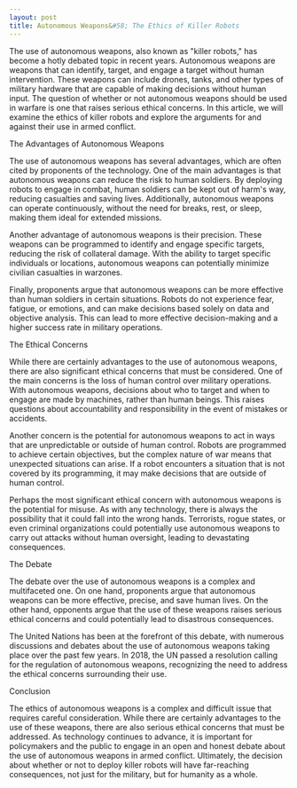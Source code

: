 ```yaml
---
layout: post
title: Autonomous Weapons&#58; The Ethics of Killer Robots
---
```


The use of autonomous weapons, also known as "killer robots," has become a hotly debated topic in recent years. Autonomous weapons are weapons that can identify, target, and engage a target without human intervention. These weapons can include drones, tanks, and other types of military hardware that are capable of making decisions without human input. The question of whether or not autonomous weapons should be used in warfare is one that raises serious ethical concerns. In this article, we will examine the ethics of killer robots and explore the arguments for and against their use in armed conflict.

The Advantages of Autonomous Weapons

The use of autonomous weapons has several advantages, which are often cited by proponents of the technology. One of the main advantages is that autonomous weapons can reduce the risk to human soldiers. By deploying robots to engage in combat, human soldiers can be kept out of harm's way, reducing casualties and saving lives. Additionally, autonomous weapons can operate continuously, without the need for breaks, rest, or sleep, making them ideal for extended missions.

Another advantage of autonomous weapons is their precision. These weapons can be programmed to identify and engage specific targets, reducing the risk of collateral damage. With the ability to target specific individuals or locations, autonomous weapons can potentially minimize civilian casualties in warzones.

Finally, proponents argue that autonomous weapons can be more effective than human soldiers in certain situations. Robots do not experience fear, fatigue, or emotions, and can make decisions based solely on data and objective analysis. This can lead to more effective decision-making and a higher success rate in military operations.

The Ethical Concerns

While there are certainly advantages to the use of autonomous weapons, there are also significant ethical concerns that must be considered. One of the main concerns is the loss of human control over military operations. With autonomous weapons, decisions about who to target and when to engage are made by machines, rather than human beings. This raises questions about accountability and responsibility in the event of mistakes or accidents.

Another concern is the potential for autonomous weapons to act in ways that are unpredictable or outside of human control. Robots are programmed to achieve certain objectives, but the complex nature of war means that unexpected situations can arise. If a robot encounters a situation that is not covered by its programming, it may make decisions that are outside of human control.

Perhaps the most significant ethical concern with autonomous weapons is the potential for misuse. As with any technology, there is always the possibility that it could fall into the wrong hands. Terrorists, rogue states, or even criminal organizations could potentially use autonomous weapons to carry out attacks without human oversight, leading to devastating consequences.

The Debate

The debate over the use of autonomous weapons is a complex and multifaceted one. On one hand, proponents argue that autonomous weapons can be more effective, precise, and save human lives. On the other hand, opponents argue that the use of these weapons raises serious ethical concerns and could potentially lead to disastrous consequences.

The United Nations has been at the forefront of this debate, with numerous discussions and debates about the use of autonomous weapons taking place over the past few years. In 2018, the UN passed a resolution calling for the regulation of autonomous weapons, recognizing the need to address the ethical concerns surrounding their use.

Conclusion

The ethics of autonomous weapons is a complex and difficult issue that requires careful consideration. While there are certainly advantages to the use of these weapons, there are also serious ethical concerns that must be addressed. As technology continues to advance, it is important for policymakers and the public to engage in an open and honest debate about the use of autonomous weapons in armed conflict. Ultimately, the decision about whether or not to deploy killer robots will have far-reaching consequences, not just for the military, but for humanity as a whole.
